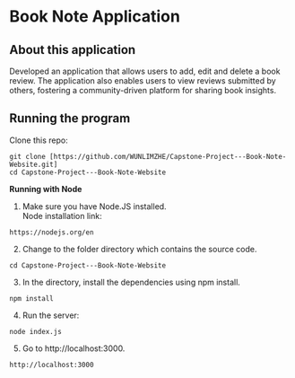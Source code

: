# Book Note Application

About this application
-------------------------------------------------------
Developed an application that allows users to add, edit and delete a book review.
The application also enables users to view reviews submitted by others, fostering a community-driven platform for sharing book insights.

Running the program
-------------------------------------------------------
Clone this repo:
```
git clone [https://github.com/WUNLIMZHE/Capstone-Project---Book-Note-Website.git]
cd Capstone-Project---Book-Note-Website
```
**Running with Node** <br/>
1. Make sure you have Node.JS installed.<br/>
Node installation link: <br/>
```
https://nodejs.org/en
```

2. Change to the folder directory which contains the source code.<br/>
```
cd Capstone-Project---Book-Note-Website
```

3. In the directory, install the dependencies using npm install.<br/>
```
npm install
```

4. Run the server:<br/>
```
node index.js
```

5. Go to http://localhost:3000.
```
http://localhost:3000
```
